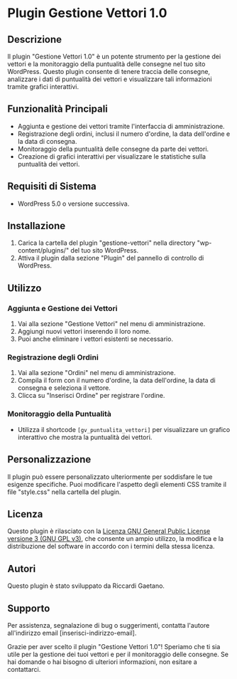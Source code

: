 # Plugin Gestione Vettori 1.0

## Descrizione

Il plugin "Gestione Vettori 1.0" è un potente strumento per la gestione dei vettori e la monitoraggio della puntualità delle consegne nel tuo sito WordPress. Questo plugin consente di tenere traccia delle consegne, analizzare i dati di puntualità dei vettori e visualizzare tali informazioni tramite grafici interattivi.

## Funzionalità Principali

- Aggiunta e gestione dei vettori tramite l'interfaccia di amministrazione.
- Registrazione degli ordini, inclusi il numero d'ordine, la data dell'ordine e la data di consegna.
- Monitoraggio della puntualità delle consegne da parte dei vettori.
- Creazione di grafici interattivi per visualizzare le statistiche sulla puntualità dei vettori.

## Requisiti di Sistema

- WordPress 5.0 o versione successiva.

## Installazione

1. Carica la cartella del plugin "gestione-vettori" nella directory "wp-content/plugins/" del tuo sito WordPress.
2. Attiva il plugin dalla sezione "Plugin" del pannello di controllo di WordPress.

## Utilizzo

### Aggiunta e Gestione dei Vettori

1. Vai alla sezione "Gestione Vettori" nel menu di amministrazione.
2. Aggiungi nuovi vettori inserendo il loro nome.
3. Puoi anche eliminare i vettori esistenti se necessario.

### Registrazione degli Ordini

1. Vai alla sezione "Ordini" nel menu di amministrazione.
2. Compila il form con il numero d'ordine, la data dell'ordine, la data di consegna e seleziona il vettore.
3. Clicca su "Inserisci Ordine" per registrare l'ordine.

### Monitoraggio della Puntualità

- Utilizza il shortcode `[gv_puntualita_vettori]` per visualizzare un grafico interattivo che mostra la puntualità dei vettori.

## Personalizzazione

Il plugin può essere personalizzato ulteriormente per soddisfare le tue esigenze specifiche. Puoi modificare l'aspetto degli elementi CSS tramite il file "style.css" nella cartella del plugin.

## Licenza

Questo plugin è rilasciato con la [Licenza GNU General Public License versione 3 (GNU GPL v3)](https://www.gnu.org/licenses/gpl-3.0.html), che consente un ampio utilizzo, la modifica e la distribuzione del software in accordo con i termini della stessa licenza.

## Autori

Questo plugin è stato sviluppato da Riccardi Gaetano.

## Supporto

Per assistenza, segnalazione di bug o suggerimenti, contatta l'autore all'indirizzo email [inserisci-indirizzo-email].

Grazie per aver scelto il plugin "Gestione Vettori 1.0"! Speriamo che ti sia utile per la gestione dei tuoi vettori e per il monitoraggio delle consegne. Se hai domande o hai bisogno di ulteriori informazioni, non esitare a contattarci.
